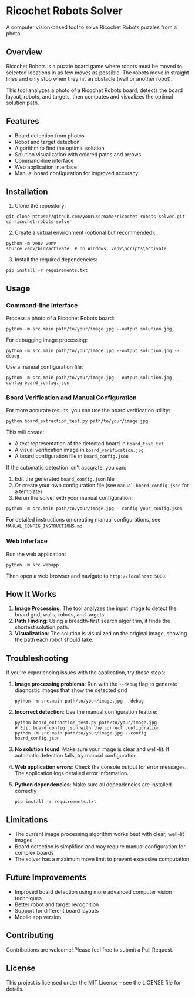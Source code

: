 # Ricochet Robots Solver

A computer vision-based tool to solve Ricochet Robots puzzles from a photo.

## Overview

Ricochet Robots is a puzzle board game where robots must be moved to selected locations in as few moves as possible. The robots move in straight lines and only stop when they hit an obstacle (wall or another robot).

This tool analyzes a photo of a Ricochet Robots board, detects the board layout, robots, and targets, then computes and visualizes the optimal solution path.

## Features

- Board detection from photos
- Robot and target detection
- Algorithm to find the optimal solution
- Solution visualization with colored paths and arrows
- Command-line interface
- Web application interface
- Manual board configuration for improved accuracy

## Installation

1. Clone the repository:

```
git clone https://github.com/yourusername/ricochet-robots-solver.git
cd ricochet-robots-solver
```

2. Create a virtual environment (optional but recommended):

```
python -m venv venv
source venv/bin/activate  # On Windows: venv\Scripts\activate
```

3. Install the required dependencies:

```
pip install -r requirements.txt
```

## Usage

### Command-line Interface

Process a photo of a Ricochet Robots board:

```
python -m src.main path/to/your/image.jpg --output solution.jpg
```

For debugging image processing:

```
python -m src.main path/to/your/image.jpg --output solution.jpg --debug
```

Use a manual configuration file:

```
python -m src.main path/to/your/image.jpg --output solution.jpg --config board_config.json
```

### Board Verification and Manual Configuration

For more accurate results, you can use the board verification utility:

```
python board_extraction_test.py path/to/your/image.jpg
```

This will create:
- A text representation of the detected board in `board_text.txt`
- A visual verification image in `board_verification.jpg`
- A board configuration file in `board_config.json`

If the automatic detection isn't accurate, you can:
1. Edit the generated `board_config.json` file
2. Or create your own configuration file (see `manual_board_config.json` for a template)
3. Rerun the solver with your manual configuration:

```
python -m src.main path/to/your/image.jpg --config your_config.json
```

For detailed instructions on creating manual configurations, see `MANUAL_CONFIG_INSTRUCTIONS.md`.

### Web Interface

Run the web application:

```
python -m src.webapp
```

Then open a web browser and navigate to `http://localhost:5000`.

## How It Works

1. **Image Processing**: The tool analyzes the input image to detect the board grid, walls, robots, and targets.
2. **Path Finding**: Using a breadth-first search algorithm, it finds the shortest solution path.
3. **Visualization**: The solution is visualized on the original image, showing the path each robot should take.

## Troubleshooting

If you're experiencing issues with the application, try these steps:

1. **Image processing problems**: Run with the `--debug` flag to generate diagnostic images that show the detected grid
   ```
   python -m src.main path/to/your/image.jpg --debug
   ```

2. **Incorrect detection**: Use the manual configuration feature:
   ```
   python board_extraction_test.py path/to/your/image.jpg
   # Edit board_config.json with the correct configuration
   python -m src.main path/to/your/image.jpg --config board_config.json
   ```

3. **No solution found**: Make sure your image is clear and well-lit. If automatic detection fails, try manual configuration.

4. **Web application errors**: Check the console output for error messages. The application logs detailed error information.

5. **Python dependencies**: Make sure all dependencies are installed correctly
   ```
   pip install -r requirements.txt
   ```

## Limitations

- The current image processing algorithm works best with clear, well-lit images
- Board detection is simplified and may require manual configuration for complex boards
- The solver has a maximum move limit to prevent excessive computation

## Future Improvements

- Improved board detection using more advanced computer vision techniques
- Better robot and target recognition
- Support for different board layouts
- Mobile app version

## Contributing

Contributions are welcome! Please feel free to submit a Pull Request.

## License

This project is licensed under the MIT License - see the LICENSE file for details.
